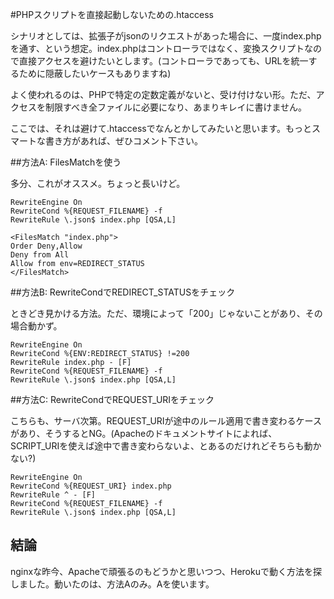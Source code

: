 #PHPスクリプトを直接起動しないための.htaccess

シナリオとしては、拡張子がjsonのリクエストがあった場合に、一度index.phpを通す、という想定。index.phpはコントローラではなく、変換スクリプトなので直接アクセスを避けたいとします。(コントローラであっても、URLを統一するために隠蔽したいケースもありますね)

よく使われるのは、PHPで特定の定数定義がないと、受け付けない形。ただ、アクセスを制限すべき全ファイルに必要になり、あまりキレイに書けません。

ここでは、それは避けて.htaccessでなんとかしてみたいと思います。もっとスマートな書き方があれば、ぜひコメント下さい。

##方法A: FilesMatchを使う

多分、これがオススメ。ちょっと長いけど。

```.htaccess
RewriteEngine On
RewriteCond %{REQUEST_FILENAME} -f
RewriteRule \.json$ index.php [QSA,L]

<FilesMatch "index.php">
Order Deny,Allow
Deny from All
Allow from env=REDIRECT_STATUS
</FilesMatch>
```

##方法B: RewriteCondでREDIRECT_STATUSをチェック

ときどき見かける方法。ただ、環境によって「200」じゃないことがあり、その場合動かず。

```.htaccess
RewriteEngine On
RewriteCond %{ENV:REDIRECT_STATUS} !=200
RewriteRule index.php - [F]
RewriteCond %{REQUEST_FILENAME} -f
RewriteRule \.json$ index.php [QSA,L]
```

##方法C: RewriteCondでREQUEST_URIをチェック

こちらも、サーバ次第。REQUEST_URIが途中のルール適用で書き変わるケースがあり、そうするとNG。(Apacheのドキュメントサイトによれば、SCRIPT_URIを使えば途中で書き変わらないよ、とあるのだけれどそちらも動かない?)

```.htaccess
RewriteEngine On
RewriteCond %{REQUEST_URI} index.php
RewriteRule ^ - [F]
RewriteCond %{REQUEST_FILENAME} -f
RewriteRule \.json$ index.php [QSA,L]
```

## 結論

nginxな昨今、Apacheで頑張るのもどうかと思いつつ、Herokuで動く方法を探しました。動いたのは、方法Aのみ。Aを使います。
